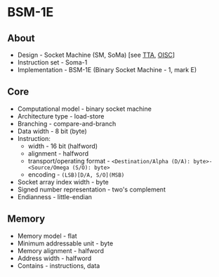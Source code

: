 # BSM-1E

## About

* Design - Socket Machine (SM, SoMa) [see [TTA](https://en.wikipedia.org/wiki/Transport_triggered_architecture), [OISC](https://en.wikipedia.org/wiki/One-instruction_set_computer)]
* Instruction set - Soma-1
* Implementation - BSM-1E (Binary Socket Machine - 1, mark E)

## Core

* Computational model - binary socket machine
* Architecture type - load-store
* Branching - compare-and-branch
* Data width - 8 bit (byte)
* Instruction:
  * width - 16 bit (halfword)
  * alignment - halfword
  * transport/operating format - `<Destination/Alpha (D/A): byte>-<Source/Omega (S/O): byte>`
  * encoding - `(LSB)[D/A, S/O](MSB)`
* Socket array index width - byte
* Signed number representation - two's complement
* Endianness - little-endian

## Memory

* Memory model - flat
* Minimum addressable unit - byte
* Memory alignment - halfword
* Address width - halfword
* Contains - instructions, data
